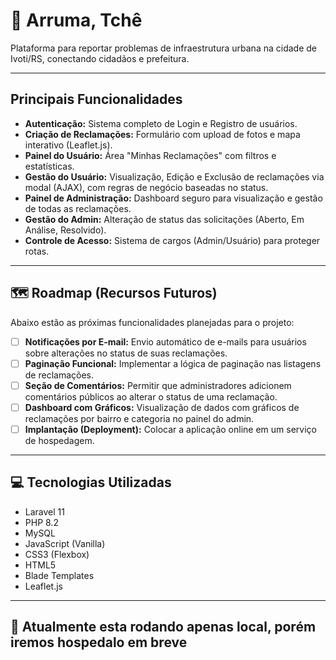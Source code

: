 # 📍 Arruma, Tchê

Plataforma para reportar problemas de infraestrutura urbana na cidade de Ivoti/RS, conectando cidadãos e prefeitura.

---

## Principais Funcionalidades

- **Autenticação:** Sistema completo de Login e Registro de usuários.
- **Criação de Reclamações:** Formulário com upload de fotos e mapa interativo (Leaflet.js).
- **Painel do Usuário:** Área "Minhas Reclamações" com filtros e estatísticas.
- **Gestão do Usuário:** Visualização, Edição e Exclusão de reclamações via modal (AJAX), com regras de negócio baseadas no status.
- **Painel de Administração:** Dashboard seguro para visualização e gestão de todas as reclamações.
- **Gestão do Admin:** Alteração de status das solicitações (Aberto, Em Análise, Resolvido).
- **Controle de Acesso:** Sistema de cargos (Admin/Usuário) para proteger rotas.

---

## 🗺️ Roadmap (Recursos Futuros)

Abaixo estão as próximas funcionalidades planejadas para o projeto:

- [ ] **Notificações por E-mail:** Envio automático de e-mails para usuários sobre alterações no status de suas reclamações.
- [ ] **Paginação Funcional:** Implementar a lógica de paginação nas listagens de reclamações.
- [ ] **Seção de Comentários:** Permitir que administradores adicionem comentários públicos ao alterar o status de uma reclamação.
- [ ] **Dashboard com Gráficos:** Visualização de dados com gráficos de reclamações por bairro e categoria no painel do admin.
- [ ] **Implantação (Deployment):** Colocar a aplicação online em um serviço de hospedagem.

---

## 💻 Tecnologias Utilizadas

- Laravel 11
- PHP 8.2
- MySQL
- JavaScript (Vanilla)
- CSS3 (Flexbox)
- HTML5
- Blade Templates
- Leaflet.js

---

## 🔑 Atualmente esta rodando apenas local, porém iremos hospedalo em breve


